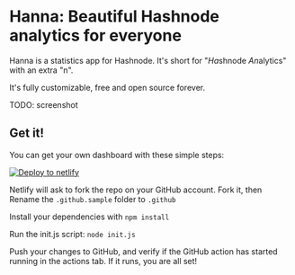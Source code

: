# Hanna: Beautiful Hashnode analytics for everyone

Hanna is a statistics app for Hashnode. It's short for "*Ha*shnode *An*alytics"
with an extra "n".

It's fully customizable, free and open source forever.

TODO: screenshot

## Get it!

You can get your own dashboard with these simple steps:

[![Deploy to
netlify](https://www.netlify.com/img/deploy/button.svg)](https://app.netlify.com/start/deploy?repository=https://github.com/hannalytics/hanna)

Netlify will ask to fork the repo on your GitHub account. Fork it, then Rename
the `.github.sample` folder to `.github`

Install your dependencies with `npm install`

Run the init.js script: `node init.js`

Push your changes to GitHub, and verify if the GitHub action has started running
in the actions tab. If it runs, you are all set!
